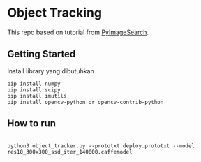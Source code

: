 # Object Tracking

This repo based on tutorial from [PyImageSearch](https://www.pyimagesearch.com/2018/07/30/opencv-object-tracking/).

## Getting Started

Install library yang dibutuhkan

```
pip install numpy
pip install scipy
pip install imutils
pip install opencv-python or opencv-contrib-python

```

## How to run

```

python3 object_tracker.py --prototxt deploy.prototxt --model res10_300x300_ssd_iter_140000.caffemodel

```

```

```
